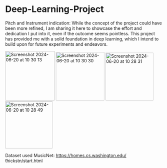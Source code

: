# Deep-Learning-Project
Pitch and Instrument indication:
While the concept of the project could have been more refined, I am sharing it here to showcase the effort and dedication I put into it, even if the outcome seems pointless. This project has provided me with a solid foundation in deep learning, which I intend to build upon for future experiments and endeavors.

<img width="158" alt="Screenshot 2024-06-20 at 10 30 13" src="https://github.com/Bastow2000/Deep-Learning-Project/assets/77554338/1304139b-be20-4aad-a0d9-5d52d122e11c">

<img width="155" alt="Screenshot 2024-06-20 at 10 30 30" src="https://github.com/Bastow2000/Deep-Learning-Project/assets/77554338/bc9d3da2-ac93-4408-9758-96bc8e7e6e40">

<img width="153" alt="Screenshot 2024-06-20 at 10 28 31" src="https://github.com/Bastow2000/Deep-Learning-Project/assets/77554338/9d95fe5c-8428-416f-a4aa-deca740b1c6e">

<img width="151" alt="Screenshot 2024-06-20 at 10 28 49" src="https://github.com/Bastow2000/Deep-Learning-Project/assets/77554338/7f69f852-4383-4e82-b81b-cc8524b14551">

Dataset used MusicNet: https://homes.cs.washington.edu/ ̃thickstn/start.html

